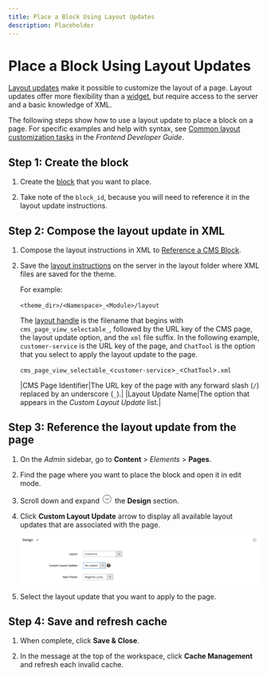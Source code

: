 ```yaml
---
title: Place a Block Using Layout Updates
description: Placeholder
---
```

# Place a Block Using Layout Updates

[Layout updates](layout-updates.md) make it possible to customize the layout of a page. Layout updates offer more flexibility than a [widget](widgets.md), but require access to the server and a basic knowledge of XML.

The following steps show how to use a layout update to place a block on a page. For specific examples and help with syntax, see [Common layout customization tasks][4] in the _Frontend Developer Guide_.

## Step 1: Create the block

1. Create the [block](block-add.md) that you want to place.

1. Take note of the `block_id`, because you will need to reference it in the layout update instructions.

## Step 2: Compose the layout update in XML

1. Compose the layout instructions in XML to [Reference a CMS Block][3].

1. Save the [layout instructions][2] on the server in the layout folder where XML files are saved for the theme.

   For example:

   `<theme_dir>/<Namespace>_<Module>/layout`

   The [layout handle][4] is the filename that begins with `cms_page_view_selectable_`, followed by the URL key of the CMS page, the layout update option, and the `xml` file suffix. In the following example, `customer-service` is the URL key of the page, and `ChatTool` is the option that you select to apply the layout update to the page.

   `cms_page_view_selectable_`<`customer-service`>`_`<`ChatTool`>`.xml`

   |CMS Page Identifier|The URL key of the page with any forward slash (`/`) replaced by an underscore (`_`).|
   |Layout Update Name|The option that appears in the _Custom Layout Update_ list.|

## Step 3: Reference the layout update from the page

1. On the _Admin_ sidebar, go to **Content** > _Elements_ > **Pages**.

1. Find the page where you want to place the block and open it in edit mode.

1. Scroll down and expand ![Expansion selector](../assets/icon-display-expand.png) the **Design** section.

1. Click **Custom Layout Update** arrow to display all available layout updates that are associated with the page.

   ![Custom Layout Update list](./assets/page-design-custom-layout-update.png)<!-- zoom -->

1. Select the layout update that you want to apply to the page.

## Step 4: Save and refresh cache

1. When complete, click **Save & Close**.

1. In the message at the top of the workspace, click **Cache Management** and refresh each invalid cache.

[1]: https://devdocs.magento.com/guides/v2.4/frontend-dev-guide/layouts/layout-overview.html
[2]: https://devdocs.magento.com/guides/v2.4/frontend-dev-guide/layouts/xml-instructions.html
[3]: https://devdocs.magento.com/guides/v2.4/frontend-dev-guide/layouts/xml-manage.html#ref_cms_block
[4]: https://devdocs.magento.com/guides/v2.4/frontend-dev-guide/layouts/layout-overview.html
